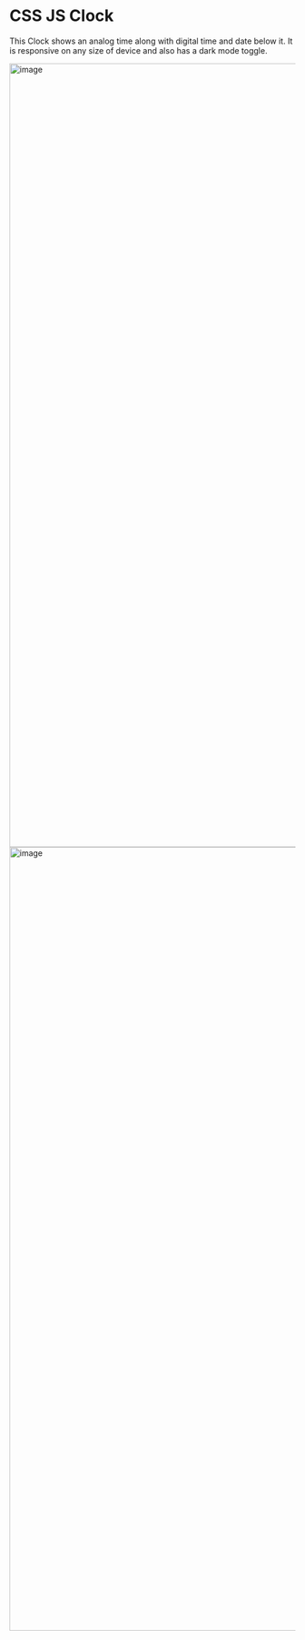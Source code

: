 # CSS JS Clock

<!-- I have improved the Clock UI, and have also provided digital time and date below. -->
<!-- <br> -->
<!-- Additionally I have also made the clock completely responsive and added a dark mode toggle option. -->

This Clock shows an analog time along with digital time and date below it. It is responsive on any size of device and also has a dark mode toggle.

<!-- <br> -->

<img width="1380" alt="image" src="https://user-images.githubusercontent.com/92572013/158029606-6b8e205c-7599-4539-9d90-ee4d89329821.png">

<br>

<img width="1380" alt="image" src="https://user-images.githubusercontent.com/92572013/158029667-98031ac3-f309-4716-9ba8-c52b9d66db24.png">
